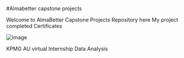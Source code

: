 #Almabetter capstone projects

Welcome to AlmaBetter Capstone Projects Repository here My project completed Certificates 

![image](https://github.com/prathmeshpatil98/My_Capstone_projects_/blob/main/12746837930539.png)


KPMG AU virtual Internship Data Analysis
